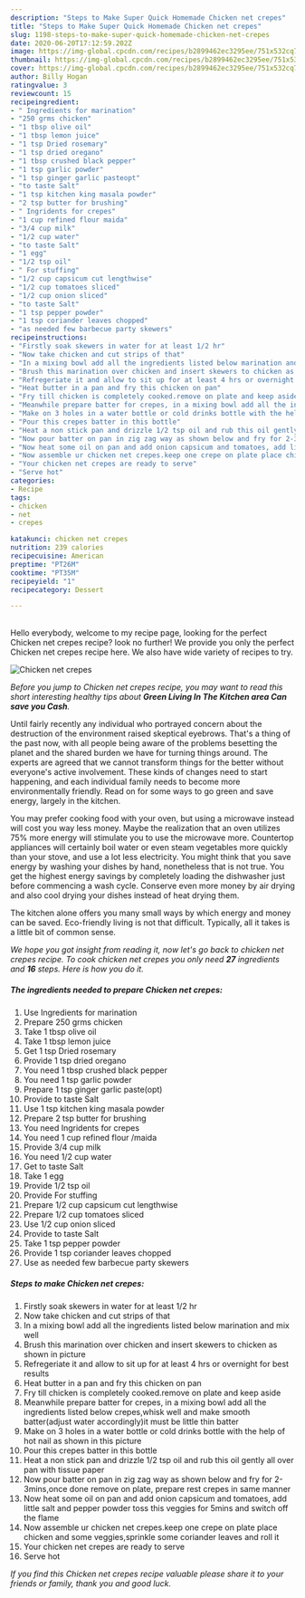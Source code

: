 ```yaml
---
description: "Steps to Make Super Quick Homemade Chicken net crepes"
title: "Steps to Make Super Quick Homemade Chicken net crepes"
slug: 1198-steps-to-make-super-quick-homemade-chicken-net-crepes
date: 2020-06-20T17:12:59.202Z
image: https://img-global.cpcdn.com/recipes/b2899462ec3295ee/751x532cq70/chicken-net-crepes-recipe-main-photo.jpg
thumbnail: https://img-global.cpcdn.com/recipes/b2899462ec3295ee/751x532cq70/chicken-net-crepes-recipe-main-photo.jpg
cover: https://img-global.cpcdn.com/recipes/b2899462ec3295ee/751x532cq70/chicken-net-crepes-recipe-main-photo.jpg
author: Billy Hogan
ratingvalue: 3
reviewcount: 15
recipeingredient:
- " Ingredients for marination"
- "250 grms chicken"
- "1 tbsp olive oil"
- "1 tbsp lemon juice"
- "1 tsp Dried rosemary"
- "1 tsp dried oregano"
- "1 tbsp crushed black pepper"
- "1 tsp garlic powder"
- "1 tsp ginger garlic pasteopt"
- "to taste Salt"
- "1 tsp kitchen king masala powder"
- "2 tsp butter for brushing"
- " Ingridents for crepes"
- "1 cup refined flour maida"
- "3/4 cup milk"
- "1/2 cup water"
- "to taste Salt"
- "1 egg"
- "1/2 tsp oil"
- " For stuffing"
- "1/2 cup capsicum cut lengthwise"
- "1/2 cup tomatoes sliced"
- "1/2 cup onion sliced"
- "to taste Salt"
- "1 tsp pepper powder"
- "1 tsp coriander leaves chopped"
- "as needed few barbecue party skewers"
recipeinstructions:
- "Firstly soak skewers in water for at least 1/2 hr"
- "Now take chicken and cut strips of that"
- "In a mixing bowl add all the ingredients listed below marination and mix well"
- "Brush this marination over chicken and insert skewers to chicken as shown in picture"
- "Refregeriate it and allow to sit up for at least 4 hrs or overnight for best results"
- "Heat butter in a pan and fry this chicken on pan"
- "Fry till chicken is completely cooked.remove on plate and keep aside"
- "Meanwhile prepare batter for crepes, in a mixing bowl add all the ingredients listed below crepes,whisk well and make smooth batter(adjust water accordingly)it must be little thin batter"
- "Make on 3 holes in a water bottle or cold drinks bottle with the help of hot nail as shown in this picture"
- "Pour this crepes batter in this bottle"
- "Heat a non stick pan and drizzle 1/2 tsp oil and rub this oil gently all over pan with tissue paper"
- "Now pour batter on pan in zig zag way as shown below and fry for 2-3mins,once done remove on plate, prepare rest crepes in same manner"
- "Now heat some oil on pan and add onion capsicum and tomatoes, add little salt and pepper powder toss this veggies for 5mins and switch off the flame"
- "Now assemble ur chicken net crepes.keep one crepe on plate place chicken and some veggies,sprinkle some coriander leaves and roll it"
- "Your chicken net crepes are ready to serve"
- "Serve hot"
categories:
- Recipe
tags:
- chicken
- net
- crepes

katakunci: chicken net crepes 
nutrition: 239 calories
recipecuisine: American
preptime: "PT26M"
cooktime: "PT35M"
recipeyield: "1"
recipecategory: Dessert

---
```

<br>
Hello everybody, welcome to my recipe page, looking for the perfect Chicken net crepes recipe? look no further! We provide you only the perfect Chicken net crepes recipe here. We also have wide variety of recipes to try.
<br>


![Chicken net crepes](https://img-global.cpcdn.com/recipes/b2899462ec3295ee/751x532cq70/chicken-net-crepes-recipe-main-photo.jpg)

<i>Before you jump to Chicken net crepes recipe, you may want to read this short interesting healthy tips about 
<strong>Green Living In The Kitchen area Can save you Cash</strong>.</i>
</br>

Until fairly recently any individual who portrayed concern about the destruction of the environment raised skeptical eyebrows. That's a thing of the past now, with all people being aware of the problems besetting the planet and the shared burden we have for turning things around. The experts are agreed that we cannot transform things for the better without everyone's active involvement. These kinds of changes need to start happening, and each individual family needs to become more environmentally friendly. Read on for some ways to go green and save energy, largely in the kitchen.

You may prefer cooking food with your oven, but using a microwave instead will cost you way less money. Maybe the realization that an oven utilizes 75% more energy will stimulate you to use the microwave more. Countertop appliances will certainly boil water or even steam vegetables more quickly than your stove, and use a lot less electricity. You might think that you save energy by washing your dishes by hand, nonetheless that is not true. You get the highest energy savings by completely loading the dishwasher just before commencing a wash cycle. Conserve even more money by air drying and also cool drying your dishes instead of heat drying them.

The kitchen alone offers you many small ways by which energy and money can be saved. Eco-friendly living is not that difficult. Typically, all it takes is a little bit of common sense.


<i>We hope you got insight from reading it, now let's go back to chicken net crepes recipe. To cook chicken net crepes you only need <strong>27</strong> ingredients and <strong>16</strong> steps. Here is how you do it.
</i>

##### The ingredients needed to prepare Chicken net crepes:

1. Use  Ingredients for marination
1. Prepare 250 grms chicken
1. Take 1 tbsp olive oil
1. Take 1 tbsp lemon juice
1. Get 1 tsp Dried rosemary
1. Provide 1 tsp dried oregano
1. You need 1 tbsp crushed black pepper
1. You need 1 tsp garlic powder
1. Prepare 1 tsp ginger garlic paste(opt)
1. Provide to taste Salt
1. Use 1 tsp kitchen king masala powder
1. Prepare 2 tsp butter for brushing
1. You need  Ingridents for crepes
1. You need 1 cup refined flour /maida
1. Provide 3/4 cup milk
1. You need 1/2 cup water
1. Get to taste Salt
1. Take 1 egg
1. Provide 1/2 tsp oil
1. Provide  For stuffing
1. Prepare 1/2 cup capsicum cut lengthwise
1. Prepare 1/2 cup tomatoes sliced
1. Use 1/2 cup onion sliced
1. Provide to taste Salt
1. Take 1 tsp pepper powder
1. Provide 1 tsp coriander leaves chopped
1. Use as needed few barbecue party skewers


##### Steps to make Chicken net crepes:

1. Firstly soak skewers in water for at least 1/2 hr
1. Now take chicken and cut strips of that
1. In a mixing bowl add all the ingredients listed below marination and mix well
1. Brush this marination over chicken and insert skewers to chicken as shown in picture
1. Refregeriate it and allow to sit up for at least 4 hrs or overnight for best results
1. Heat butter in a pan and fry this chicken on pan
1. Fry till chicken is completely cooked.remove on plate and keep aside
1. Meanwhile prepare batter for crepes, in a mixing bowl add all the ingredients listed below crepes,whisk well and make smooth batter(adjust water accordingly)it must be little thin batter
1. Make on 3 holes in a water bottle or cold drinks bottle with the help of hot nail as shown in this picture
1. Pour this crepes batter in this bottle
1. Heat a non stick pan and drizzle 1/2 tsp oil and rub this oil gently all over pan with tissue paper
1. Now pour batter on pan in zig zag way as shown below and fry for 2-3mins,once done remove on plate, prepare rest crepes in same manner
1. Now heat some oil on pan and add onion capsicum and tomatoes, add little salt and pepper powder toss this veggies for 5mins and switch off the flame
1. Now assemble ur chicken net crepes.keep one crepe on plate place chicken and some veggies,sprinkle some coriander leaves and roll it
1. Your chicken net crepes are ready to serve
1. Serve hot


<i>If you find this Chicken net crepes recipe valuable please share it to your friends or family, thank you and good luck.</i>
